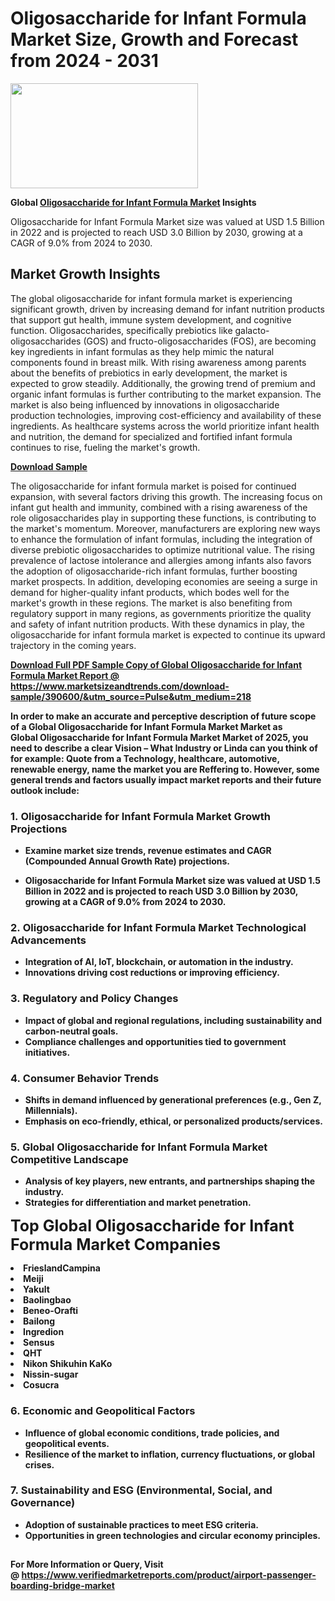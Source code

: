 <H1>Oligosaccharide for Infant Formula Market Size, Growth and Forecast from 2024 - 2031</H1><img class="aligncenter size-medium wp-image-584254" src="https://thirdeyenews.in/wp-content/uploads/2024/09/Global-Market-Research-300x168.jpeg" alt="" width="300" height="168" /><p><strong>Global&nbsp;<a href="https://www.marketsizeandtrends.com/download-sample/390600/&amp;utm_source=Pulse&amp;utm_medium=218">Oligosaccharide for Infant Formula Market</a> Insights</strong></p><p>Oligosaccharide for Infant Formula Market size was valued at USD 1.5 Billion in 2022 and is projected to reach USD 3.0 Billion by 2030, growing at a CAGR of 9.0% from 2024 to 2030.</p><p><h2>Market Growth Insights</h2> <p>The global oligosaccharide for infant formula market is experiencing significant growth, driven by increasing demand for infant nutrition products that support gut health, immune system development, and cognitive function. Oligosaccharides, specifically prebiotics like galacto-oligosaccharides (GOS) and fructo-oligosaccharides (FOS), are becoming key ingredients in infant formulas as they help mimic the natural components found in breast milk. With rising awareness among parents about the benefits of prebiotics in early development, the market is expected to grow steadily. Additionally, the growing trend of premium and organic infant formulas is further contributing to the market expansion. The market is also being influenced by innovations in oligosaccharide production technologies, improving cost-efficiency and availability of these ingredients. As healthcare systems across the world prioritize infant health and nutrition, the demand for specialized and fortified infant formula continues to rise, fueling the market's growth.</p> <p><strong><a href="#">Download Sample</a></strong></p> <p>The oligosaccharide for infant formula market is poised for continued expansion, with several factors driving this growth. The increasing focus on infant gut health and immunity, combined with a rising awareness of the role oligosaccharides play in supporting these functions, is contributing to the market's momentum. Moreover, manufacturers are exploring new ways to enhance the formulation of infant formulas, including the integration of diverse prebiotic oligosaccharides to optimize nutritional value. The rising prevalence of lactose intolerance and allergies among infants also favors the adoption of oligosaccharide-rich infant formulas, further boosting market prospects. In addition, developing economies are seeing a surge in demand for higher-quality infant products, which bodes well for the market's growth in these regions. The market is also benefiting from regulatory support in many regions, as governments prioritize the quality and safety of infant nutrition products. With these dynamics in play, the oligosaccharide for infant formula market is expected to continue its upward trajectory in the coming years.</p> <p><strong><a href="#"></p><p><span class=""><strong>Download Full PDF Sample Copy of Global Oligosaccharide for Infant Formula Market Report</strong> @ <a href="https://www.marketsizeandtrends.com/download-sample/390600/&amp;utm_source=Pulse&amp;utm_medium=218" target="_blank">https://www.marketsizeandtrends.com/download-sample/390600/&amp;utm_source=Pulse&amp;utm_medium=218</a></span></p><p>In order to make an accurate and perceptive description of future scope of a Global&nbsp;Oligosaccharide for Infant Formula Market Market as Global&nbsp;Oligosaccharide for Infant Formula Market Market of 2025, you need to describe a clear Vision &ndash; What Industry or Linda can you think of for example: Quote from a Technology, healthcare, automotive, renewable energy, name the market you are Reffering to. However, some general trends and factors usually impact market reports and their future outlook include:</p><h3>1.&nbsp;<strong>Oligosaccharide for Infant Formula Market Growth Projections</strong></h3><ul><li>Examine market size trends, revenue estimates and CAGR (Compounded Annual Growth Rate) projections.</li><li><p>Oligosaccharide for Infant Formula Market size was valued at USD 1.5 Billion in 2022 and is projected to reach USD 3.0 Billion by 2030, growing at a CAGR of 9.0% from 2024 to 2030.</p></li></ul><h3>2.&nbsp;<strong>Oligosaccharide for Infant Formula Market Technological Advancements</strong></h3><ul><li>Integration of AI, IoT, blockchain, or automation in the industry.</li><li>Innovations driving cost reductions or improving efficiency.</li></ul><h3>3.&nbsp;<strong>Regulatory and Policy Changes</strong></h3><ul><li>Impact of global and regional regulations, including sustainability and carbon-neutral goals.</li><li>Compliance challenges and opportunities tied to government initiatives.</li></ul><h3>4.&nbsp;<strong>Consumer Behavior Trends</strong></h3><ul><li>Shifts in demand influenced by generational preferences (e.g., Gen Z, Millennials).</li><li>Emphasis on eco-friendly, ethical, or personalized products/services.</li></ul><h3>5.&nbsp;<strong>Global Oligosaccharide for Infant Formula Market Competitive Landscape</strong></h3><ul><li>Analysis of key players, new entrants, and partnerships shaping the industry.</li><li>Strategies for differentiation and market penetration.</li></ul><p data-pm-slice="1 1 []"><span style="color: inherit; font-family: inherit; font-size: 25px;">Top Global Oligosaccharide for Infant Formula Market Companies</span></p><div class="" data-test-id=""><p><li>FrieslandCampina</li><li> Meiji</li><li> Yakult</li><li> Baolingbao</li><li> Beneo-Orafti</li><li> Bailong</li><li> Ingredion</li><li> Sensus</li><li> QHT</li><li> Nikon Shikuhin KaKo</li><li> Nissin-sugar</li><li> Cosucra</li></p></div><h3>6.&nbsp;<strong>Economic and Geopolitical Factors</strong></h3><ul><li>Influence of global economic conditions, trade policies, and geopolitical events.</li><li>Resilience of the market to inflation, currency fluctuations, or global crises.</li></ul><h3>7.&nbsp;<strong>Sustainability and ESG (Environmental, Social, and Governance)</strong></h3><ul><li>Adoption of sustainable practices to meet ESG criteria.</li><li>Opportunities in green technologies and circular economy principles.</li></ul><h2><strong style="font-size: 14px;">For More Information or Query, Visit @&nbsp;</strong><a style="background-color: #ffffff; font-size: 14px;" href="https://www.marketsizeandtrends.com/report/oligosaccharide-for-infant-formula-market/" target="_blank">https://www.verifiedmarketreports.com/product/airport-passenger-boarding-bridge-market</a></h2>
